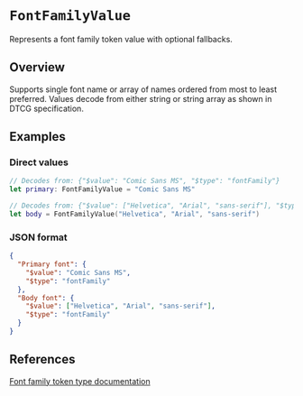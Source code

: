 # ``FontFamilyValue``

Represents a font family token value with optional fallbacks.

## Overview

Supports single font name or array of names ordered from most to least preferred.
Values decode from either string or string array as shown in DTCG specification.

## Examples

### Direct values

```swift
// Decodes from: {"$value": "Comic Sans MS", "$type": "fontFamily"}
let primary: FontFamilyValue = "Comic Sans MS"

// Decodes from: {"$value": ["Helvetica", "Arial", "sans-serif"], "$type": "fontFamily"}
let body = FontFamilyValue("Helvetica", "Arial", "sans-serif")
```

### JSON format

```json
{
  "Primary font": {
    "$value": "Comic Sans MS",
    "$type": "fontFamily"
  },
  "Body font": {
    "$value": ["Helvetica", "Arial", "sans-serif"],
    "$type": "fontFamily"
  }
}
```

## References

[Font family token type documentation](https://www.designtokens.org/tr/third-editors-draft/format/#font-family)

